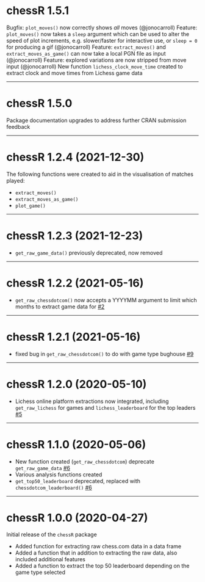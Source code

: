 # chessR 1.5.1

Bugfix: `plot_moves()` now correctly shows _all_ moves (@jonocarroll)
Feature: `plot_moves()` now takes a `sleep` argument which can be used to alter the speed of plot increments, 
  e.g. slower/faster for interactive use, or `sleep = 0` for producing a gif (@jonocarroll)
Feature: `extract_moves()` and `extract_moves_as_game()` can now take a local PGN file as input (@jonocarroll)
Feature: explored variations are now stripped from move input (@jonocarroll)
New function `lichess_clock_move_time` created to extract clock and move times from Lichess game data

***

# chessR 1.5.0

Package documentation upgrades to address further CRAN submission feedback

***

# chessR 1.2.4 (2021-12-30)

The following functions were created to aid in the visualisation of matches played:

* `extract_moves()`
* `extract_moves_as_game()`
* `plot_game()`

***

# chessR 1.2.3 (2021-12-23)

* `get_raw_game_data()` previously deprecated, now removed

***

# chessR 1.2.2 (2021-05-16)

* `get_raw_chessdotcom()` now accepts a YYYYMM argument to limit which months to extract game data for [#2](https://github.com/JaseZiv/chessR/issues/2)

***

# chessR 1.2.1 (2021-05-16)

* fixed bug in `get_raw_chessdotcom()` to do with game type bughouse [#9](https://github.com/JaseZiv/chessR/issues/9)

***

# chessR 1.2.0 (2020-05-10)

* Lichess online platform extractions now integrated, including `get_raw_lichess` for games and `lichess_leaderboard` for the top leaders [#5](https://github.com/JaseZiv/chessR/issues/5)

***

# chessR 1.1.0 (2020-05-06)

* New function created (`get_raw_chessdotcom`) deprecate `get_raw_game_data` [#6](https://github.com/JaseZiv/chessR/issues/6)
* Various analysis functions created
* `get_top50_leaderboard` deprecated, replaced with `chessdotcom_leaderboard()` [#6](https://github.com/JaseZiv/chessR/issues/6)

***

# chessR 1.0.0 (2020-04-27)

Initial release of the `chessR` package

* Added function for extracting raw chess.com data in a data frame
* Added a function that in addition to extracting the raw data, also included additional features
* Added a function to extract the top 50 leaderboard depending on the game type selected
